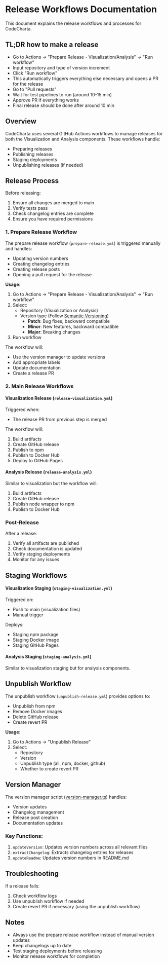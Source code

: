 # Release Workflows Documentation

This document explains the release workflows and processes for CodeCharta.

## TL;DR how to make a release
- Go to Actions → "Prepare Release - Visualization/Analysis" → "Run workflow"
- Input repository and type of version increment
- Click "Run workflow"
- This automatically triggers everything else necessary and opens a PR for the release
- Go to "Pull requests"
- Wait for test pipelines to run (around 10-15 min)
- Approve PR if everything works
- Final release should be done after around 10 min

## Overview

CodeCharta uses several GitHub Actions workflows to manage releases for both the Visualization and Analysis components. These workflows handle:
- Preparing releases
- Publishing releases
- Staging deployments
- Unpublishing releases (if needed)

## Release Process

Before releasing:
1. Ensure all changes are merged to main
2. Verify tests pass
3. Check changelog entries are complete
4. Ensure you have required permissions

### 1. Prepare Release Workflow

The prepare release workflow (`prepare-release.yml`) is triggered manually and handles:

- Updating version numbers
- Creating changelog entries
- Creating release posts
- Opening a pull request for the release

**Usage:**
1. Go to Actions → "Prepare Release - Visualization/Analysis" → "Run workflow"
2. Select:
   - Repository (Visualization or Analysis)
   - Version type (Follow [Semantic Versioning](http://semver.org/))
     - **Patch**: Bug fixes, backward compatible
     - **Minor**: New features, backward compatible
     - **Major**: Breaking changes
3. Run workflow

The workflow will:
- Use the version manager to update versions
- Add appropriate labels
- Update documentation
- Create a release PR

### 2. Main Release Workflows

#### Visualization Release (`release-visualization.yml`)

Triggered when:
- The release PR from previous step is merged

The workflow will:
1. Build artifacts
2. Create GitHub release
3. Publish to npm
4. Publish to Docker Hub
5. Deploy to GitHub Pages

#### Analysis Release (`release-analysis.yml`)

Similar to visualization but the workflow will:
1. Build artifacts
2. Create GitHub release
3. Publish node wrapper to npm
4. Publish to Docker Hub

### Post-Release

After a release:
1. Verify all artifacts are published
2. Check documentation is updated
3. Verify staging deployments
4. Monitor for any issues

## Staging Workflows

#### Visualization Staging (`staging-visualization.yml`)

Triggered on:
- Push to main (visualization files)
- Manual trigger

Deploys:
- Staging npm package
- Staging Docker image
- Staging GitHub Pages

#### Analysis Staging (`staging-analysis.yml`)

Similar to visualization staging but for analysis components.

## Unpublish Workflow

The unpublish workflow (`unpublish-release.yml`) provides options to:
- Unpublish from npm
- Remove Docker images
- Delete GitHub release
- Create revert PR

**Usage:**
1. Go to Actions → "Unpublish Release"
2. Select:
   - Repository
   - Version
   - Unpublish type (all, npm, docker, github)
   - Whether to create revert PR

## Version Manager

The version manager script ([version-manager.ts](../.github/workflows/scripts/version-manager.ts)) handles:
- Version updates
- Changelog management
- Release post creation
- Documentation updates

### Key Functions:

1. `updateVersion`: Updates version numbers across all relevant files
2. `extractChangelog`: Extracts changelog entries for releases
3. `updateReadme`: Updates version numbers in README.md

## Troubleshooting

If a release fails:
1. Check workflow logs
2. Use unpublish workflow if needed
3. Create revert PR if necessary (using the unpublish workflow)

## Notes

- Always use the prepare release workflow instead of manual version updates
- Keep changelogs up to date
- Test staging deployments before releasing
- Monitor release workflows for completion
